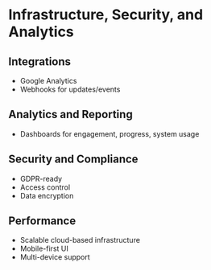 # Infrastructure, Security, and Analytics

## Integrations
- Google Analytics
- Webhooks for updates/events

## Analytics and Reporting
- Dashboards for engagement, progress, system usage

## Security and Compliance
- GDPR-ready
- Access control
- Data encryption

## Performance
- Scalable cloud-based infrastructure
- Mobile-first UI
- Multi-device support
